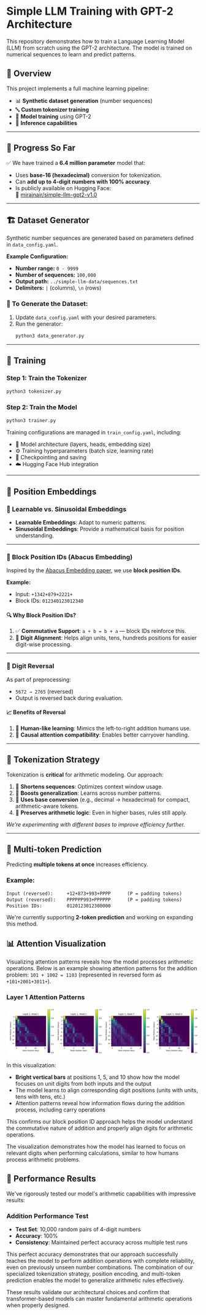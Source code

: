 # Simple LLM Training with GPT-2 Architecture

This repository demonstrates how to train a Language Learning Model (LLM) from scratch using the GPT-2 architecture. The model is trained on numerical sequences to learn and predict patterns.

## 📌 Overview

This project implements a full machine learning pipeline:

- 📊 **Synthetic dataset generation** (number sequences)
- 🔤 **Custom tokenizer training**
- 🧠 **Model training** using GPT-2
- 🤖 **Inference capabilities**

---

## 🚧 Progress So Far

✅ We have trained a **6.4 million parameter** model that:
- Uses **base-16 (hexadecimal)** conversion for tokenization.
- Can **add up to 4-digit numbers with 100% accuracy**.
- Is publicly available on Hugging Face:  
  🔗 [mirajnair/simple-llm-gpt2-v1.0](https://huggingface.co/mirajnair/simple-llm-gpt2-v1.0)

---

## 🏗️ Dataset Generator

Synthetic number sequences are generated based on parameters defined in `data_config.yaml`.

**Example Configuration:**
- **Number range:** `0 - 9999`
- **Number of sequences:** `100,000`
- **Output path:** `../simple-llm-data/sequences.txt`
- **Delimiters:** `|` (columns), `\n` (rows)

### 🔧 To Generate the Dataset:
1. Update `data_config.yaml` with your desired parameters.
2. Run the generator:
   ```bash
   python3 data_generator.py
   ```

---

## 🎯 Training

### Step 1: Train the Tokenizer
```bash
python3 tokenizer.py
```

### Step 2: Train the Model
```bash
python3 trainer.py
```

Training configurations are managed in `train_config.yaml`, including:

- 🔧 Model architecture (layers, heads, embedding size)
- ⚙️ Training hyperparameters (batch size, learning rate)
- 💾 Checkpointing and saving
- ☁️ Hugging Face Hub integration

---

## 🔢 Position Embeddings

### 📐 Learnable vs. Sinusoidal Embeddings

- **Learnable Embeddings**: Adapt to numeric patterns.
- **Sinusoidal Embeddings**: Provide a mathematical basis for position understanding.

---

### 🧮 Block Position IDs (Abacus Embedding)

Inspired by the [Abacus Embedding paper](https://arxiv.org/pdf/2405.17399), we use **block position IDs**.

**Example:**

- Input:     `+1342+879+2221+`
- Block IDs: `012340123012340`

#### 🔍 Why Block Position IDs?

1. ✅ **Commutative Support**: `a + b = b + a` — block IDs reinforce this.
2. 🧠 **Digit Alignment**: Helps align units, tens, hundreds positions for easier digit-wise processing.

---

### 🔄 Digit Reversal

As part of preprocessing:
- `5672 → 2765` (reversed)
- Output is reversed back during evaluation.

#### 📈 Benefits of Reversal

1. 🧒 **Human-like learning**: Mimics the left-to-right addition humans use.
2. 🎯 **Causal attention compatibility**: Enables better carryover handling.

---

## 🧩 Tokenization Strategy

Tokenization is **critical** for arithmetic modeling. Our approach:

1. 📏 **Shortens sequences**: Optimizes context window usage.
2. 🧬 **Boosts generalization**: Learns across number patterns.
3. 🔄 **Uses base conversion** (e.g., decimal → hexadecimal) for compact, arithmetic-aware tokens.
4. 🧠 **Preserves arithmetic logic**: Even in higher bases, rules still apply.

_We’re experimenting with different bases to improve efficiency further._

---

## 🔁 Multi-token Prediction

Predicting **multiple tokens at once** increases efficiency.

### Example:

```
Input (reversed):     +12+873+993+PPPP      (P = padding tokens)
Output (reversed):    PPPPPP993+PPPPPP      (P = padding tokens)
Position IDs:         0120123012300000
```

We're currently supporting **2-token prediction** and working on expanding this method.



## 📊 Attention Visualization

Visualizing attention patterns reveals how the model processes arithmetic operations. Below is an example showing attention patterns for the addition problem: `101 + 1002 = 1103` (represented in reversed form as `+101+2001+3011+`).

### Layer 1 Attention Patterns

![Layer 1 Attention Visualization](https://github.com/Rajesh-Nair/simple-llm/blob/master/attention_visualizations/layer_1_attention.png)

In this visualization:
- **Bright vertical bars** at positions 1, 5, and 10 show how the model focuses on unit digits from both inputs and the output
- The model learns to align corresponding digit positions (units with units, tens with tens, etc.)
- Attention patterns reveal how information flows during the addition process, including carry operations

This confirms our block position ID approach helps the model understand the commutative nature of addition and properly align digits for arithmetic operations.

The visualization demonstrates how the model has learned to focus on relevant digits when performing calculations, similar to how humans process arithmetic problems.

## 🎯 Performance Results

We've rigorously tested our model's arithmetic capabilities with impressive results:

### Addition Performance Test
- **Test Set**: 10,000 random pairs of 4-digit numbers
- **Accuracy**: 100%
- **Consistency**: Maintained perfect accuracy across multiple test runs

This perfect accuracy demonstrates that our approach successfully teaches the model to perform addition operations with complete reliability, even on previously unseen number combinations. The combination of our specialized tokenization strategy, position encoding, and multi-token prediction enables the model to generalize arithmetic rules effectively.

These results validate our architectural choices and confirm that transformer-based models can master fundamental arithmetic operations when properly designed.
 